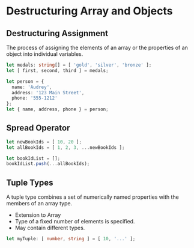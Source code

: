 # Destructuring Array and Objects

## Destructuring Assignment

The process of assigning the elements of an array or the properties of an object into individual variables.

```typescript
let medals: string[] = [ 'gold', 'silver', 'bronze' ];
let [ first, second, third ] = medals;

let person = {
  name: 'Audrey',
  address: '123 Main Street',
  phone: '555-1212'
};
let { name, address, phone } = person;
```

## Spread Operator

```typescript
let newBookIds = [ 10, 20 ];
let allBookIds = [ 1, 2, 3, ...newBookIds ];

let bookIdList = [];
bookIdList.push(...allBookIds);
```

## Tuple Types

A tuple type combines a set of numerically named properties with the members of an array type.

* Extension to Array
* Type of a fixed number of elements is specified.
* May contain different types.

```typescript
let myTuple: [ number, string ] = [ 10, '...' ];
```

